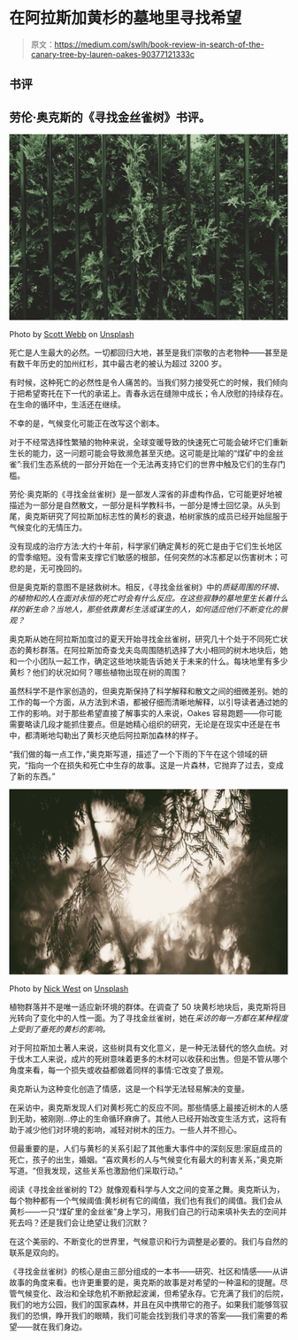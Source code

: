 # 在阿拉斯加黄杉的墓地里寻找希望

> 原文：<https://medium.com/swlh/book-review-in-search-of-the-canary-tree-by-lauren-oakes-90377121333c>

## 书评

## 劳伦·奥克斯的《寻找金丝雀树》书评。

![](img/84b521a2f8cc9a62a0400447a43aa53d.png)

Photo by [Scott Webb](https://unsplash.com/@scottwebb?utm_source=medium&utm_medium=referral) on [Unsplash](https://unsplash.com?utm_source=medium&utm_medium=referral)

死亡是人生最大的必然。一切都回归大地，甚至是我们崇敬的古老物种——甚至是有数千年历史的加州红杉，其中最古老的被认为超过 3200 岁。

有时候，这种死亡的必然性是令人痛苦的。当我们努力接受死亡的时候，我们倾向于把希望寄托在下一代的承诺上。青春永远在缝隙中成长；令人欣慰的持续存在。在生命的循环中，生活还在继续。

不幸的是，气候变化可能正在改写这个剧本。

对于不经常选择性繁殖的物种来说，全球变暖导致的快速死亡可能会破坏它们重新生长的能力，这一问题可能会导致濒危甚至灭绝。这可能是比喻的“煤矿中的金丝雀”:我们生态系统的一部分开始在一个无法再支持它们的世界中触及它们的生存门槛。

劳伦·奥克斯的《寻找金丝雀树》是一部发人深省的非虚构作品，它可能更好地被描述为一部分是自然散文，一部分是科学教科书，一部分是博士回忆录。从头到尾，奥克斯研究了阿拉斯加标志性的黄杉的衰退，柏树家族的成员已经开始屈服于气候变化的无情压力。

没有现成的治疗方法:大约十年前，科学家们确定黄杉的死亡是由于它们生长地区的雪季缩短。没有雪来支撑它们敏感的根部，任何突然的冰冻都足以伤害树木；可悲的是，无可挽回的。

但是奥克斯的意图不是拯救树木。相反，《寻找金丝雀树》中的*质疑周围的环境、*的植物和*的人在面对永恒的死亡时会有什么反应。在这些寂静的墓地里生长着什么样的新生命？当地人，那些依靠黄杉生活或谋生的人，如何适应他们不断变化的景观？*

奥克斯从她在阿拉斯加度过的夏天开始寻找金丝雀树，研究几十个处于不同死亡状态的黄杉群落。在阿拉斯加奇查戈夫岛周围随机选择了大小相同的树木地块后，她和一个小团队一起工作，确定这些地块能告诉她关于未来的什么。每块地里有多少黄杉？他们的状况如何？哪些植物出现在树的周围？

虽然科学不是作家创造的，但奥克斯保持了科学解释和散文之间的细微差别。她的工作的每一个方面，从方法到术语，都被仔细而清晰地解释，以引导读者通过她的工作的影响。对于那些希望直接了解事实的人来说，Oakes 容易跑题——你可能需要略读几段才能抓住要点。但是她精心组织的研究，无论是在现实中还是在书中，都清晰地勾勒出了黄杉灭绝后阿拉斯加森林的样子。

“我们做的每一点工作，”奥克斯写道，描述了一个下雨的下午在这个领域的研究，“指向一个在损失和死亡中生存的故事。这是一片森林，它抛弃了过去，变成了新的东西。”

![](img/b45679f886248aa0245b430e6f85c5c6.png)

Photo by [Nick West](https://unsplash.com/@nickwest?utm_source=medium&utm_medium=referral) on [Unsplash](https://unsplash.com?utm_source=medium&utm_medium=referral)

植物群落并不是唯一适应新环境的群体。在调查了 50 块黄杉地块后，奥克斯将目光转向了变化中的人性一面。为了寻找金丝雀树，她在*采访的每一方都在某种程度上受到了垂死的黄杉的影响。*

对于阿拉斯加土著人来说，这些树具有文化意义，是一种无法替代的悠久血统。对于伐木工人来说，成片的死树意味着更多的木材可以收获和出售。但是不管从哪个角度来看，每一个损失或收益都做着同样的事情:它改变了景观。

奥克斯认为这种变化创造了情感，这是一个科学无法轻易解决的变量。

在采访中，奥克斯发现人们对黄杉死亡的反应不同。那些情感上最接近树木的人感到无助，被刚刚…停止的生命循环麻痹了。其他人已经开始改变生活方式，这将有助于减少他们对环境的影响，减轻对树木的压力。一些人并不担心。

但最重要的是，人们与黄杉的关系引起了其他重大事件中的深刻反思:家庭成员的死亡，孩子的出生，婚姻。“喜欢黄杉的人与气候变化有最大的利害关系，”奥克斯写道。“但我发现，这些关系也激励他们采取行动。”

阅读《寻找金丝雀树的 T2》就像观看科学与人文之间的变革之舞。奥克斯认为，每个物种都有一个气候阈值:黄杉树有它的阈值，我们也有我们的阈值。我们会从黄杉——一只“煤矿里的金丝雀”身上学习，用我们自己的行动来填补失去的空间并死去吗？还是我们会让绝望让我们沉默？

在这个美丽的、不断变化的世界里，气候意识和行为调整是必要的。我们与自然的联系是双向的。

《寻找金丝雀树》的核心是由三部分组成的一本书——研究、社区和情感——从讲故事的角度来看。也许更重要的是，奥克斯的故事是对希望的一种温和的提醒。尽管气候变化、政治和全球危机不断掀起波澜，但希望永存。它充满了我们的后院，我们的地方公园，我们的国家森林，并且在风中携带它的孢子。如果我们能够驾驭我们的恐惧，睁开我们的眼睛，我们可能会找到我们寻求的答案——我们需要的希望——就在我们身边。